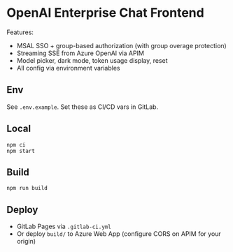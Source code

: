 # OpenAI Enterprise Chat Frontend

Features:
- MSAL SSO + group-based authorization (with group overage protection)
- Streaming SSE from Azure OpenAI via APIM
- Model picker, dark mode, token usage display, reset
- All config via environment variables

## Env
See `.env.example`. Set these as CI/CD vars in GitLab.

## Local
```
npm ci
npm start
```

## Build
```
npm run build
```

## Deploy
- GitLab Pages via `.gitlab-ci.yml`
- Or deploy `build/` to Azure Web App (configure CORS on APIM for your origin)
